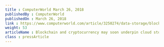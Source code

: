 ```yaml
---
title : ComputerWorld March 26, 2018
publishedBy : ComputerWorld
publishedOn : March 26, 2018
link : https://www.computerworld.com/article/3250274/data-storage/blockchain-and-cryptocurrency-may-soon-underpin-cloud-storage.html
weight: 53
articleName : Blockchain and cryptocurrency may soon underpin cloud storage
class : pressArticle
---
```


